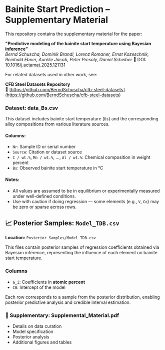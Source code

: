 # Bainite Start Prediction – Supplementary Material

This repository contains the supplementary material for the paper:

**"Predictive modeling of the bainite start temperature using Bayesian inference"**  
*Bernd Schuscha, Dominik Brandl, Lorenz Romaner, Ernst Kozeschnik, Reinhold Ebner, Aurélie Jacob, Peter Presoly, Daniel Scheiber*
📄 DOI: [10.1016/j.actamat.2025.121131](https://doi.org/10.1016/j.actamat.2025.121131)

For related datasets used in other work, see:

**CFB Steel Datasets Repository**  
📎 [https://github.com/BerndSchuscha/cfb-steel-datasets](https://github.com/BerndSchuscha/cfb-steel-datasets)



### Dataset: data_Bs.csv

This dataset includes bainite start temperature (`Bs`) and the corresponding alloy compositions from various literature sources.

#### Columns:

- `Nr`: Sample ID or serial number
- `Source`: Citation or dataset source
- `C / wt.%`, `Mn / wt.%`, ..., `Al / wt.%`: Chemical composition in weight percent
- `Bs`: Observed bainite start temperature in °C

#### Notes:
- All values are assumed to be in equilibrium or experimentally measured under well-defined conditions.
- Use with caution if doing regression — some elements (e.g., `V`, `Co`) may be zero or sparse across rows.

## 📈 Posterior Samples: `Model_TDB.csv`
**Location:** `Posterior_Samples/Model_TDB.csv`

This files contain posterior samples of regression coefficients obtained via Bayesian inference, representing the influence of each element on bainite start temperature.

### Columns

- `a_i`: Coefficients in **atomic percent**
- `C0`: Intercept of the model

Each row corresponds to a sample from the posterior distribution, enabling posterior predictive analysis and credible interval estimation.


### 📄 Supplementary: Supplemental_Material.pdf

- Details on data curation
- Model specification
- Posterior analysis
- Additional figures and tables
